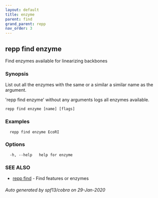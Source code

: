 ```yaml
---
layout: default
title: enzyme
parent: find
grand_parent: repp
nav_order: 3
---
```

## repp find enzyme

Find enzymes available for linearizing backbones

### Synopsis

List out all the enzymes with the same or a similar a similar name as the argument.

'repp find enzyme' without any arguments logs all enzymes available.

```
repp find enzyme [name] [flags]
```

### Examples

```
  repp find enzyme EcoRI
```

### Options

```
  -h, --help   help for enzyme
```

### SEE ALSO

* [repp find](repp_find)	 - Find features or enzymes

###### Auto generated by spf13/cobra on 29-Jan-2020

